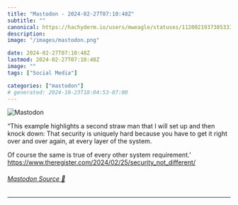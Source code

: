 ```yaml
---
title: "Mastodon - 2024-02-27T07:10:48Z"
subtitle: ""
canonical: https://hachyderm.io/users/mweagle/statuses/112002193738533364
description:
image: "/images/mastodon.png"

date: 2024-02-27T07:10:48Z
lastmod: 2024-02-27T07:10:48Z
image: ""
tags: ["Social Media"]

categories: ["mastodon"]
# generated: 2024-10-23T18:04:53-07:00
---
```

![Mastodon](/images/mastodon.png)

<p>“This example highlights a second straw man that I will set up and then knock down: That security is uniquely hard because you have to get it right over and over again, at every layer of the system.</p><p>Of course the same is true of every other system requirement.’<br /><a href="https://www.theregister.com/2024/02/25/security_not_different/" target="_blank" rel="nofollow noopener noreferrer" translate="no"><span class="invisible">https://www.</span><span class="ellipsis">theregister.com/2024/02/25/sec</span><span class="invisible">urity_not_different/</span></a></p>


###### [Mastodon Source 🐘](https://hachyderm.io/@mweagle/112002193738533364)

___
